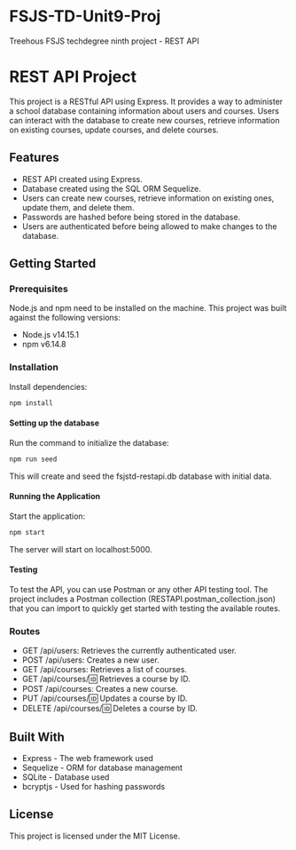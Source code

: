 # FSJS-TD-Unit9-Proj
Treehous FSJS techdegree ninth project - REST API


# REST API Project

This project is a RESTful API using Express. It provides a way to administer a school database containing information about users and courses. Users can interact with the database to create new courses, retrieve information on existing courses, update courses, and delete courses.

## Features

- REST API created using Express.
- Database created using the SQL ORM Sequelize.
- Users can create new courses, retrieve information on existing ones, update them, and delete them.
- Passwords are hashed before being stored in the database.
- Users are authenticated before being allowed to make changes to the database.

## Getting Started

### Prerequisites

Node.js and npm need to be installed on the machine. This project was built against the following versions:
- Node.js v14.15.1
- npm v6.14.8

### Installation

Install dependencies:
```bash
npm install
```

#### Setting up the database
Run the command to initialize the database:
```bash
npm run seed
```
This will create and seed the fsjstd-restapi.db database with initial data.

#### Running the Application
Start the application:
```bash
npm start
```
The server will start on localhost:5000.

#### Testing
To test the API, you can use Postman or any other API testing tool. The project includes a Postman collection (RESTAPI.postman_collection.json) that you can import to quickly get started with testing the available routes.

### Routes

- GET /api/users: Retrieves the currently authenticated user.
- POST /api/users: Creates a new user.
- GET /api/courses: Retrieves a list of courses.
- GET /api/courses/:id: Retrieves a course by ID.
- POST /api/courses: Creates a new course.
- PUT /api/courses/:id: Updates a course by ID.
- DELETE /api/courses/:id: Deletes a course by ID.

## Built With

- Express - The web framework used
- Sequelize - ORM for database management
- SQLite - Database used
- bcryptjs - Used for hashing passwords

## License

This project is licensed under the MIT License.

